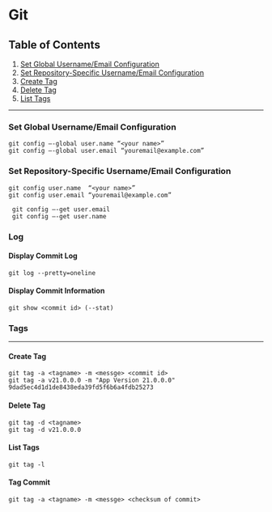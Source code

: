 # Git

##  Table of Contents
1. [Set Global Username/Email Configuration](#set-global-usernameemail-configuration)
2. [Set Repository-Specific Username/Email Configuration](#set-repository-specific-usernameemail-configuration)
3. [Create Tag](#create-tag)
4. [Delete Tag](#delete-tag)
5. [List Tags](#list-tags)

***

### **Set Global Username/Email Configuration**
    git config –-global user.name “<your name>”
    git config –-global user.email “youremail@example.com”

### **Set Repository-Specific Username/Email Configuration**
    git config user.name  “<your name>”
    git config user.email “youremail@example.com”

     git config –-get user.email
     git config –-get user.name

### Log

#### Display Commit Log
    git log --pretty=oneline

#### Display Commit Information
    git show <commit id> (--stat)
### **Tags**
---
#### **Create Tag**
    git tag -a <tagname> -m <messge> <commit id>
    git tag -a v21.0.0.0 -m "App Version 21.0.0.0" 9dad5ec4d1d1de8438eda39fd5f6b6a4fdb25273

#### **Delete Tag**
    git tag -d <tagname>
    git tag -d v21.0.0.0

#### **List Tags**
    git tag -l

#### **Tag Commit**
    git tag -a <tagname> -m <messge> <checksum of commit>
